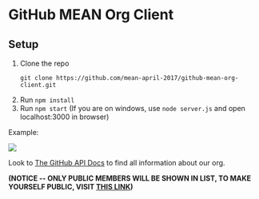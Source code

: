 # GitHub MEAN Org Client

## Setup

1. Clone the repo
    ```
    git clone https://github.com/mean-april-2017/github-mean-org-client.git
    ```
1. Run `npm install`
1. Run `npm start` (If you are on windows, use `node server.js` and open localhost:3000 in browser)

Example:

<img src="http://i.imgur.com/ppbppJf.png">

Look to [The GitHub API Docs](https://developer.github.com/v3/) to find all information about our org.

**(NOTICE -- ONLY PUBLIC MEMBERS WILL BE SHOWN IN LIST, TO MAKE YOURSELF PUBLIC, VISIT [THIS LINK](https://github.com/orgs/mean-april-2017/people))**
